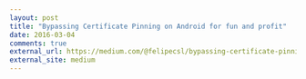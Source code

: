 ```yaml
---
layout: post
title: "Bypassing Certificate Pinning on Android for fun and profit"
date: 2016-03-04
comments: true
external_url: https://medium.com/@felipecsl/bypassing-certificate-pinning-on-android-for-fun-and-profit-1b0d14beab2b
external_site: medium
---
```


